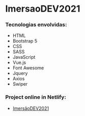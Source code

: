 # ImersaoDEV2021

### Tecnologias envolvidas:

- HTML
- Bootstrap 5
- CSS
- SASS
- JavaScript
- Vue.js
- Font Awesome
- Jquery
- Axios
- Swiper

### Project online in Netlify:
- [ImersãoDEV2021](https://imersaodev2021.netlify.app)
